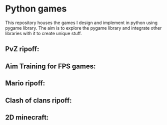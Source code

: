 # Python games
This repository houses the games I design and implement in python using pygame library. The aim is to explore the pygame library and integrate other libraries with it to create unique stuff.

## PvZ ripoff:

## Aim Training for FPS games:

## Mario ripoff:

## Clash of clans ripoff:

## 2D minecraft: